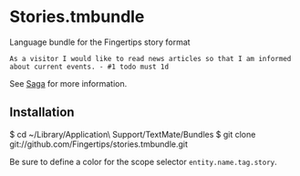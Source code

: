 Stories.tmbundle
================

Language bundle for the Fingertips story format

    As a visitor I would like to read news articles so that I am informed about current events. - #1 todo must 1d

See [Saga][saga] for more information.


Installation
------------

  $ cd ~/Library/Application\ Support/TextMate/Bundles
  $ git clone git://github.com/Fingertips/stories.tmbundle.git

Be sure to define a color for the scope selector `entity.name.tag.story`.


[saga]: https://github.com/Fingertips/saga
